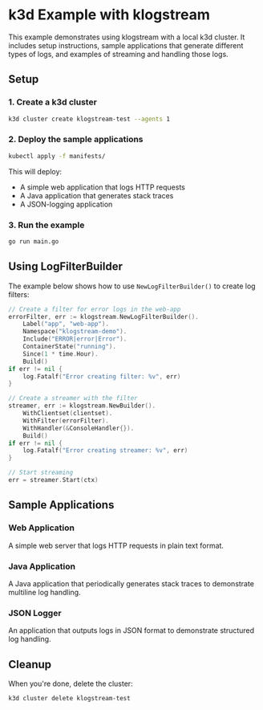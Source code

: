 # k3d Example with klogstream

This example demonstrates using klogstream with a local k3d cluster. It includes setup instructions, sample applications that generate different types of logs, and examples of streaming and handling those logs.

## Setup

### 1. Create a k3d cluster

```bash
k3d cluster create klogstream-test --agents 1
```

### 2. Deploy the sample applications

```bash
kubectl apply -f manifests/
```

This will deploy:
- A simple web application that logs HTTP requests
- A Java application that generates stack traces
- A JSON-logging application

### 3. Run the example

```bash
go run main.go
```

## Using LogFilterBuilder

The example below shows how to use `NewLogFilterBuilder()` to create log filters:

```go
// Create a filter for error logs in the web-app
errorFilter, err := klogstream.NewLogFilterBuilder().
    Label("app", "web-app").
    Namespace("klogstream-demo").
    Include("ERROR|error|Error").
    ContainerState("running").
    Since(1 * time.Hour).
    Build()
if err != nil {
    log.Fatalf("Error creating filter: %v", err)
}

// Create a streamer with the filter
streamer, err := klogstream.NewBuilder().
    WithClientset(clientset).
    WithFilter(errorFilter).
    WithHandler(&ConsoleHandler{}).
    Build()
if err != nil {
    log.Fatalf("Error creating streamer: %v", err)
}

// Start streaming
err = streamer.Start(ctx)
```

## Sample Applications

### Web Application

A simple web server that logs HTTP requests in plain text format.

### Java Application

A Java application that periodically generates stack traces to demonstrate multiline log handling.

### JSON Logger

An application that outputs logs in JSON format to demonstrate structured log handling.

## Cleanup

When you're done, delete the cluster:

```bash
k3d cluster delete klogstream-test
```